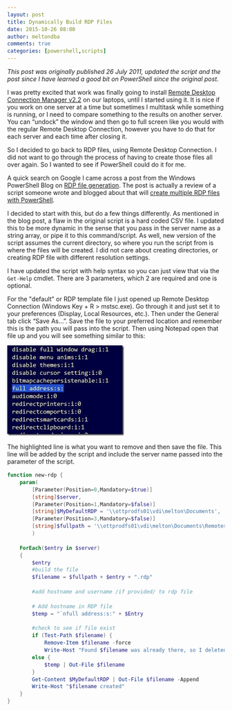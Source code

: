 ```yaml
---
layout: post
title: Dynamically Build RDP Files
date: 2015-10-26 08:00
author: meltondba
comments: true
categories: [powershell,scripts]
---
```


_This post was originally published 26 July 2011, updated the script and the post since I have learned a good bit on PowerShell since the original post._

I was pretty excited that work was finally going to install <a href="http://www.microsoft.com/download/en/details.aspx?id=21101" target="_blank">Remote Desktop Connection Manager v2.2</a> on our laptops, until I started using it. It is nice if you work on one server at a time but sometimes I multitask while something is running, or I need to compare something to the results on another server. You can “undock” the window and then go to full screen like you would with the regular Remote Desktop Connection, however you have to do that for each server and each time after closing it.

So I decided to go back to RDP files, using Remote Desktop Connection. I did not want to go through the process of having to create those files all over again. So I wanted to see if PowerShell could do it for me.

A quick search on Google I came across a post from the Windows PowerShell Blog on <a href="http://blogs.msdn.com/b/powershell/archive/2008/09/14/rdp-file-generation-use-of-here-strings.aspx" target="_blank">RDP file generation</a>. The post is actually a review of a script someone wrote and blogged about that will <a href="http://everydaynerd.com/microsoft/create-multiple-rdp-files-with-powershell" target="_blank">create multiple RDP files with PowerShell</a>.

I decided to start with this, but do a few things differently. As mentioned in the blog post, a flaw in the original script is a hard coded CSV file. I updated this to be more dynamic in the sense that you pass in the server name as a string array, or pipe it to this command/script. As well, new version of the script assumes the current directory, so where you run the script from is where the files will be created. I did not care about creating directories, or creating RDP file with different resolution settings.

I have updated the script with help syntax so you can just view that via the `Get-Help` cmdlet. There are 3 parameters, which 2 are required and one is optional.

For the "default" or RDP template file I just opened up Remote Desktop Connection (Windows Key + R &gt; mstsc.exe). Go through it and just set it to your preferences (Display, Local Resources, etc.). Then under the General tab click “Save As…”. Save the file to your preferred location and remember this is the path you will pass into the script. Then using Notepad open that file up and you will see something similar to this:

![](/img/mydefault_thumb.jpg)

The highlighted line is what you want to remove and then save the file. This line will be added by the script and include the server name passed into the parameter of the script.

```powershell
function new-rdp {
    param(
        [Parameter(Position=0,Mandatory=$true)]
        [string]$server,
        [Parameter(Position=1,Mandatory=$false)]
        [string]$MyDefaultRDP = '\\ottprodfs01\vdi\melton\Documents',
        [Parameter(Position=3,Mandatory=$false)]
        [string]$fullpath = '\\ottprodfs01\vdi\melton\Documents\Remotes'
        )

    ForEach($entry in $server)
    {
        $entry
        #build the file
        $filename = $fullpath + $entry + ".rdp"
        
        #add hostname and username /if provided/ to rdp file
        
        # Add hostname in RDP file
        $temp = "`nfull address:s:" + $Entry
        
        #check to see if file exist
        if (Test-Path $filename) {
            Remove-Item $filename -force
            Write-Host "Found $filename was already there, so I deleted it for you" -Foregroundcolor Red }
        else {
            $temp | Out-File $filename
        }
        Get-Content $MyDefaultRDP | Out-File $filename -Append
        Write-Host "$filename created"
    }
}
```
